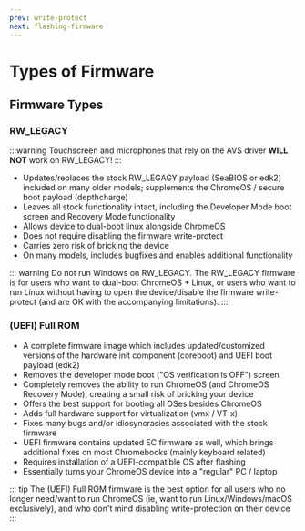 ```yaml
---
prev: write-protect
next: flashing-firmware
---
```


# Types of Firmware

## Firmware Types

### RW_LEGACY

:::warning
Touchscreen and microphones that rely on the AVS driver **WILL NOT** work on RW_LEGACY!
:::

* Updates/replaces the stock RW_LEGAGY payload (SeaBIOS or edk2) included on many older models; supplements the ChromeOS / secure boot payload (depthcharge)
* Leaves all stock functionality intact, including the Developer Mode boot screen and Recovery Mode functionality
* Allows device to dual-boot linux alongside ChromeOS
* Does not require disabling the firmware write-protect
* Carries zero risk of bricking the device
* On many models, includes bugfixes and enables additional functionality

::: warning
Do not run Windows on RW_LEGACY. The RW_LEGACY firmware is for users who want to dual-boot ChromeOS + Linux, or users who want to run Linux without having to open the device/disable the firmware write-protect (and are OK with the accompanying limitations).
:::

### (UEFI) Full ROM
* A complete firmware image which includes updated/customized versions of the hardware init component (coreboot) and UEFI boot payload (edk2)
* Removes the developer mode boot ("OS verification is OFF") screen
* Completely removes the ability to run ChromeOS (and ChromeOS Recovery Mode), creating a small risk of bricking your device
* Offers the best support for booting all OSes besides ChromeOS
* Adds full hardware support for virtualization (vmx / VT-x)
* Fixes many bugs and/or idiosyncrasies associated with the stock firmware
* UEFI firmware contains updated EC firmware as well, which brings additional fixes on most Chromebooks (mainly keyboard related)
* Requires installation of a UEFI-compatible OS after flashing
* Essentially turns your ChromeOS device into a "regular" PC / laptop

::: tip
The (UEFI) Full ROM firmware is the best option for all users who no longer need/want to run ChromeOS (ie, want to run Linux/Windows/macOS exclusively), and who don't mind disabling write-protection on their device
:::
